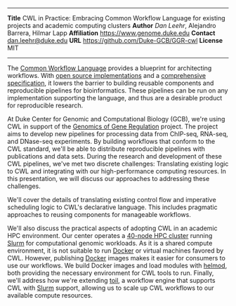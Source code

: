 --------------   -------------------------------------------
**Title**        CWL in Practice: Embracing Common Workflow Language for existing projects and academic computing clusters
**Author**       _Dan Leehr_, Alejandro Barrera, Hilmar Lapp
**Affiliation**  https://www.genome.duke.edu
**Contact**      dan.leehr@duke.edu
**URL**          https://github.com/Duke-GCB/GGR-cwl
**License**      MIT
--------------   -------------------------------------------

The [Common Workflow Language][1] provides a blueprint for architecting workflows. With [open source implementations][2] and a [comprehensive specification][3], it lowers the barrier to building reusable components and reproducible pipelines for bioinformatics. These pipelines can be run on any implementation supporting the language, and thus are a desirable product for reproducible research.

At Duke Center for Genomic and Computational Biology (GCB), we're using CWL in support of  the [Genomics of Gene Regulation][4] project. The project aims to develop new pipelines for processing data from ChIP-seq, RNA-seq, and DNase-seq experiments. By building workflows that conform to the CWL standard, we'll be able to distribute reproducible pipelines with publications and data sets. During the research and development of these CWL pipelines, we've met two discrete challenges: Translating existing logic to CWL and integrating with our high-performance computing resources. In this presentation, we will discuss our approaches to addressing these challenges.

We'll cover the details of translating existing control flow and imperative scheduling logic to CWL's declarative language. This includes pragmatic approaches to reusing components for manageable workflows.

We'll also discuss the practical aspects of adopting CWL in an academic HPC environment. Our center operates a [40-node HPC cluster](https://www.genome.duke.edu/cores-and-services/computational-solutions/compute-environments-genomics) running [Slurm][6] for computational genomic workloads. As it is a shared compute environment, it is not suitable to run [Docker][5] or virtual machines favored by CWL. However, publishing [Docker][5] images makes it easier for consumers to use our workflows. We build Docker images and load modules with [helmod][7], both providing the necessary environment for CWL tools to run. Finally, we'll address how we're extending [toil][7], a workflow engine that supports CWL with [Slurm][6] support, allowing us to scale up CWL workflows to our available compute resources.

[1]: http://www.commonwl.org
[2]: http://www.commonwl.org/#Implementations
[3]: http://www.commonwl.org/draft-3/
[4]: http://reddylab.org/projects/#yui_3_17_2_1_1459518975766_247
[5]: http://docker.com
[6]: http://slurm.schedmd.com
[7]: http://toil.readthedocs.org/en/releases-3.1.x/essentials.html
